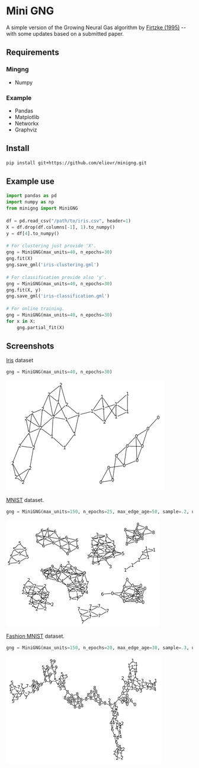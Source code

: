 # Mini GNG
A simple version of the Growing Neural Gas algorithm by [Firtzke (1995)](http://citeseerx.ist.psu.edu/viewdoc/download?doi=10.1.1.648.1905&rep=rep1&type=pdf) -- with some updates based on a submitted paper. 

## Requirements
### Mingng
- Numpy

### Example
- Pandas
- Matplotlib
- Networkx
- Graphviz

## Install
```bash
pip install git+https://github.com/eliovr/minigng.git
```

## Example use
```python
import pandas as pd
import numpy as np
from minigng import MiniGNG

df = pd.read_csv("/path/to/iris.csv", header=1)
X = df.drop(df.columns[-1], 1).to_numpy()
y = df[4].to_numpy()

# For clustering just provide 'X'.
gng = MiniGNG(max_units=40, n_epochs=30)
gng.fit(X)
gng.save_gml('iris-clustering.gml')

# For classification provide also 'y'.
gng = MiniGNG(max_units=40, n_epochs=30)
gng.fit(X, y)
gng.save_gml('iris-classification.gml')

# For online training.
gng = MiniGNG(max_units=40, n_epochs=30)
for x in X:
    gng.partial_fit(X)
```

## Screenshots

[Iris](https://archive.ics.uci.edu/ml/datasets/Iris) dataset
```python
gng = MiniGNG(max_units=40, n_epochs=30)
```
![alt text](img/iris.png)

[MNIST](http://yann.lecun.com/exdb/mnist/) dataset.
```python
gng = MiniGNG(max_units=150, n_epochs=25, max_edge_age=50, sample=.2, untangle=True, untangle_net_size=5)
```
![alt text](img/mnist.png)


[Fashion MNIST](https://github.com/zalandoresearch/fashion-mnist) dataset.
```python
gng = MiniGNG(max_units=150, n_epochs=20, max_edge_age=30, sample=.3, untangle=True, untangle_net_size=0)
```
![alt text](img/fashion_mnist.png)